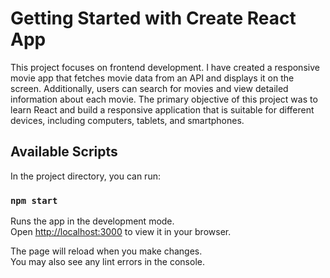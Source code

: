 # Getting Started with Create React App

This project focuses on frontend development. 
I have created a responsive movie app that fetches movie data from an API and displays it on the screen. 
Additionally, users can search for movies and view detailed information about each movie. 
The primary objective of this project was to learn React and build a responsive application that is suitable for different devices, including computers, tablets, and smartphones.

## Available Scripts

In the project directory, you can run:

### `npm start`

Runs the app in the development mode.\
Open [http://localhost:3000](http://localhost:3000) to view it in your browser.

The page will reload when you make changes.\
You may also see any lint errors in the console.

